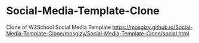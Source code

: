 # Social-Media-Template-Clone
Clone of W3School Social Media Template
https://mosgizy.github.io/Social-Media-Template-Clone/mosgizy/Social-Media-Template-Clone/social.html
